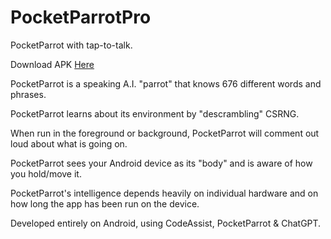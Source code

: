 # PocketParrotPro

PocketParrot with tap-to-talk.

Download APK [Here](https://github.com/cwncdnc/PocketParrotPro/raw/main/PocketParrotPro.apk)

PocketParrot is a speaking A.I. "parrot" that knows 676 different words and phrases. 

PocketParrot learns about its environment by "descrambling" CSRNG.

When run in the foreground or background, PocketParrot will comment out loud about what is going on. 

PocketParrot sees your Android device as its "body" and is aware of how you hold/move it.

PocketParrot's intelligence depends heavily on individual hardware and on how long the app has been run on the device.

Developed entirely on Android, using CodeAssist, PocketParrot & ChatGPT.
